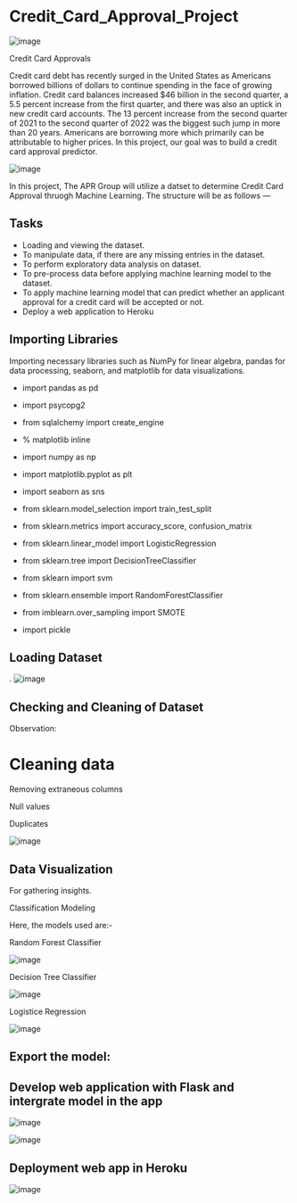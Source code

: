 # Credit_Card_Approval_Project

![image](https://user-images.githubusercontent.com/99145651/187097847-df645dc0-bca6-4fb0-86ca-00bdfdfc158c.png)

Credit Card Approvals 

Credit card debt has recently surged in the United States as Americans borrowed billions of dollars to continue spending in the face of growing inflation. Credit card balances increased $46 billion in the second quarter, a 5.5 percent increase from the first quarter, and there was also an uptick in new credit card accounts. The 13 percent increase from the second quarter of 2021 to the second quarter of 2022 was the biggest such jump in more than 20 years. Americans are borrowing more which primarily can be attributable to higher prices. In this project, our goal was to build a credit card approval predictor.

![image](https://user-images.githubusercontent.com/99145651/187246959-508cbd8d-009a-4db8-b8e7-6fc68c7f83ae.png)

 In this project, The APR Group will utilize a datset to determine Credit Card Approval thruogh Machine Learning. The structure will be as follows —

## Tasks
* Loading and viewing the dataset.
* To manipulate data, if there are any missing entries in the dataset.
* To perform exploratory data analysis on dataset.
* To pre-process data before applying machine learning model to the dataset.
* To apply machine learning model that can predict whether an applicant approval for a credit card will be accepted or not.
* Deploy a web application to Heroku

## Importing Libraries
Importing necessary libraries such as NumPy for linear algebra, pandas for data processing, seaborn, and matplotlib for data visualizations.

* import pandas as pd
* import psycopg2
* from sqlalchemy import create_engine

* % matplotlib inline

* import numpy as np
* import matplotlib.pyplot as plt
* import seaborn as sns

* from sklearn.model_selection import train_test_split
* from sklearn.metrics import accuracy_score, confusion_matrix
* from sklearn.linear_model import LogisticRegression
* from sklearn.tree import DecisionTreeClassifier

* from sklearn import svm
* from sklearn.ensemble import RandomForestClassifier
* from imblearn.over_sampling import SMOTE

* import pickle

## Loading Dataset
.
![image](https://user-images.githubusercontent.com/99145651/187708578-bec30177-4298-43a8-822d-004e6a88956b.png)


## Checking and Cleaning of Dataset

Observation: 



# Cleaning data

Removing extraneous columns

Null values

Duplicates

![image](https://user-images.githubusercontent.com/99145651/187709953-8610c8d2-6f51-47b5-8750-dfb8b4a9d7d3.png)


## Data Visualization
For gathering insights.

Classification Modeling

Here, the models used are:-

Random Forest Classifier

![image](https://user-images.githubusercontent.com/99145651/187710623-3407363c-0a4f-4907-ab46-fc359e3377c9.png)

Decision Tree Classifier

![image](https://user-images.githubusercontent.com/99145651/187711110-c98689b2-7509-4973-a3d0-e2ed841e85b8.png)

Logistice Regression

![image](https://user-images.githubusercontent.com/99145651/187711874-444b61b8-e2c3-4a61-97b1-a9bbdc335ba4.png)

## Export the model: 

## Develop web application with Flask and intergrate model in the app

![image](https://user-images.githubusercontent.com/99145651/187713164-7a4f68be-e236-4d0a-966a-81581fcd7b0f.png)

![image](https://user-images.githubusercontent.com/99145651/187713467-8d2e5d79-2324-4b48-8d9e-abd358dea1a8.png)



## Deployment web app in Heroku

![image](https://user-images.githubusercontent.com/99145651/187713650-d6a0f14e-4b5e-4a81-942b-50d7d35e555d.png)



